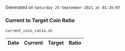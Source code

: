 Generated on `Saturday 25-September-2021 at 01:35:07`

### Current to Target Coin Ratio
`current_coin_ratio.sh`

Date|Current|Target|Ratio
---|---|---|---
